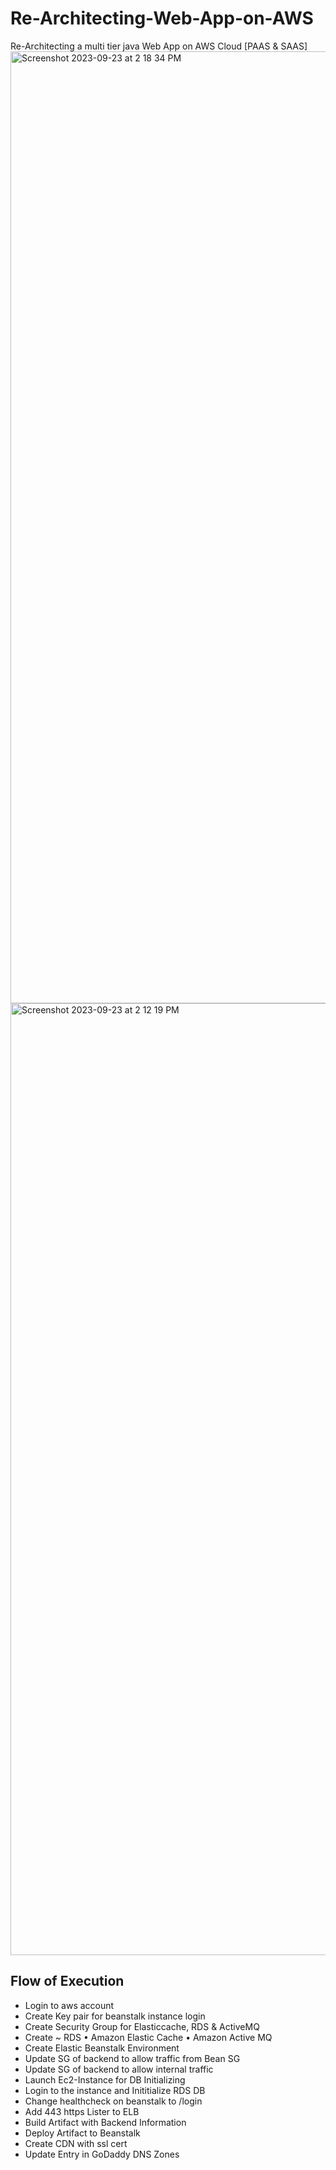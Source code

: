 # Re-Architecting-Web-App-on-AWS
Re-Architecting a multi tier java Web App on AWS Cloud [PAAS &amp; SAAS]
<img width="1523" alt="Screenshot 2023-09-23 at 2 18 34 PM" src="https://github.com/abdtarek/Re-Architecting-Web-App-on-AWS/assets/137318449/0b5d6a10-96a5-417f-9712-325d0b25b4cc">
<img width="1523" alt="Screenshot 2023-09-23 at 2 12 19 PM" src="https://github.com/abdtarek/Re-Architecting-Web-App-on-AWS/assets/137318449/f52a8921-ae66-4e39-924e-9352e46187af">
## Flow of Execution
- Login to aws account
- Create Key pair for beanstalk instance login
- Create Security Group for Elasticcache, RDS & ActiveMQ
- Create
  ~ RDS
  • Amazon Elastic Cache
  • Amazon Active MQ
- Create Elastic Beanstalk Environment
- Update SG of backend to allow traffic from Bean SG
- Update SG of backend to allow internal traffic
- Launch Ec2-Instance for DB Initializing
- Login to the instance and Inititialize RDS DB
- Change healthcheck on beanstalk to /login
- Add 443 https Lister to ELB
- Build Artifact with Backend Information
- Deploy Artifact to Beanstalk
- Create CDN with ssl cert
- Update Entry in GoDaddy DNS Zones
